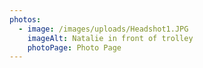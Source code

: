 ```yaml
---
photos:
  - image: /images/uploads/Headshot1.JPG
    imageAlt: Natalie in front of trolley
    photoPage: Photo Page
---
```



